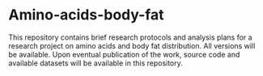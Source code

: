 # Amino-acids-body-fat
This repository contains brief research protocols and analysis plans for a research project on amino acids and body fat distribution. All versions will be available. Upon eventual publication of the work, source code and available datasets will be available in this repository.
